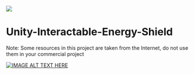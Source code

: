 [![](https://picx.zhimg.com/v2-e0b666da30375f688c1c20c115afee1d_1440w.jpg?source=172ae18b)](https://picx.zhimg.com/v2-e0b666da30375f688c1c20c115afee1d_1440w.jpg?source=172ae18b)

# Unity-Interactable-Energy-Shield

Note: Some resources in this project are taken from the Internet, do not use them in your commercial project

[![IMAGE ALT TEXT HERE](https://img.youtube.com/vi/UCBUXiYqkFy0g6V0mVH1kESw/0.jpg)](https://www.youtube.com/watch?v=UCBUXiYqkFy0g6V0mVH1kESw)
